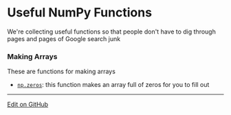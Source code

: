 # Useful NumPy Functions

We're collecting useful functions so that people don't have to dig through pages and pages of Google search junk

### Making Arrays

These are functions for making arrays

* [`np.zeros`](https://numpy.org/doc/stable/reference/generated/numpy.zeros.html): this function makes an array full of zeros for you to fill out


---
[Edit on GitHub](https://github.com/McCoyGroup/References/edit/gh-pages/References/Intro%20To%20Quantum/UsefulNumPy.md)

